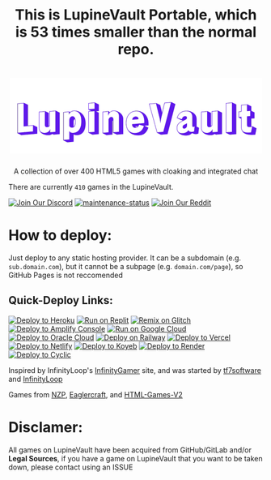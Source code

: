 <div align="center">

# This is LupineVault Portable, which is 53 times smaller than the normal repo.
  
# ![LupineVault Title](assets/images/tinyTitle.png)

A collection of over 400 HTML5 games with cloaking and integrated chat

</div>

There are currently ```410``` games in the LupineVault.

[![Join Our Discord](https://img.shields.io/badge/Join%20Our-Discord-purple)](https://discord.gg/Ex2nZUWuHF) [![maintenance-status](https://img.shields.io/badge/maintenance-actively--developed-brightgreen.svg)](https://gitlab.com/tf7software/LupineVault/-/commits/main)
[![Join Our Reddit](https://img.shields.io/badge/Join%20Our-Reddit-orange)](https://www.reddit.com/r/LupineVault/)

# How to deploy:
Just deploy to any static hosting provider. It can be a subdomain (e.g. `sub.domain.com`), but it cannot be a subpage (e.g. `domain.com/page`), so GitHub Pages is not reccomended

## Quick-Deploy Links:
[![Deploy to Heroku](https://binbashbanana.github.io/deploy-buttons/buttons/remade/heroku.svg)](https://heroku.com/deploy/?template=https://github.com/LupineVault/LV-Portable)
[![Run on Replit](https://binbashbanana.github.io/deploy-buttons/buttons/remade/replit.svg)](https://replit.com/github/LupineVault/LV-Portable)
[![Remix on Glitch](https://binbashbanana.github.io/deploy-buttons/buttons/remade/glitch.svg)](https://glitch.com/edit/#!/import/github/LupineVault/LV-Portable)
[![Deploy to Amplify Console](https://binbashbanana.github.io/deploy-buttons/buttons/remade/amplifyconsole.svg)](https://console.aws.amazon.com/amplify/home#/deploy?repo=https://github.com/LupineVault/LV-Portable)
[![Run on Google Cloud](https://binbashbanana.github.io/deploy-buttons/buttons/remade/googlecloud.svg)](https://deploy.cloud.run/?git_repo=https://github.com/LupineVault/LV-Portable)
[![Deploy to Oracle Cloud](https://binbashbanana.github.io/deploy-buttons/buttons/remade/oraclecloud.svg)](https://cloud.oracle.com/resourcemanager/stacks/create?zipUrl=https://github.com/LupineVault/LV-Portable/archive/refs/heads/main.zip)
[![Deploy on Railway](https://binbashbanana.github.io/deploy-buttons/buttons/remade/railway.svg)](https://railway.app/new/template?template=https://github.com/LupineVault/LV-Portable)
[![Deploy to Vercel](https://binbashbanana.github.io/deploy-buttons/buttons/remade/vercel.svg)](https://vercel.com/new/clone?repository-url=https://github.com/LupineVault/LV-Portable)
[![Deploy to Netlify](https://binbashbanana.github.io/deploy-buttons/buttons/remade/netlify.svg)](https://app.netlify.com/start/deploy?repository=https://github.com/LupineVault/LV-Portable)
[![Deploy to Koyeb](https://binbashbanana.github.io/deploy-buttons/buttons/remade/koyeb.svg)](https://app.koyeb.com/deploy?type=git&repository=github.com/LupineVault/LV-Portable&branch=Main&name=LV-Portable)
[![Deploy to Render](https://binbashbanana.github.io/deploy-buttons/buttons/remade/render.svg)](https://render.com/deploy?repo=https://github.com/LupineVault/LV-Portable)
[![Deploy to Cyclic](https://binbashbanana.github.io/deploy-buttons/buttons/remade/cyclic.svg)](https://app.cyclic.sh/api/app/deploy/LupineVault/LV-Portable)



Inspired by InfinityLoop's [InfinityGamer](https://github.com/InfinityGamer-Game-Site) site, and was started by [tf7software](https://github.com/tf7software) and [InfinityLoop](https://github.com/InfinityLoop1)

Games from [NZP](https://github.com/nzp-team), [Eaglercraft](https://eaglercraft.com/), and [HTML-Games-V2](https://github.com/tw31122007/HTML-Games-V2)

# Disclamer:
All games on LupineVault have been acquired from GitHub/GitLab and/or __Legal Sources__, if you have a game on LupineVault that you want to be taken down, please contact using an ISSUE
